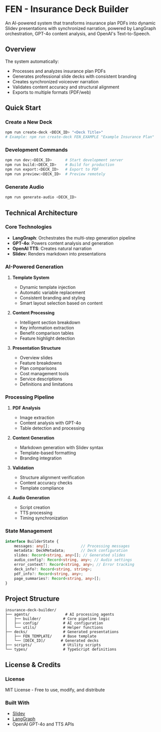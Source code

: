 # FEN - Insurance Deck Builder

An AI-powered system that transforms insurance plan PDFs into dynamic Slidev presentations with synchronized narration, powered by LangGraph orchestration, GPT-4o content analysis, and OpenAI's Text-to-Speech.

## Overview

The system automatically:
- Processes and analyzes insurance plan PDFs
- Generates professional slide decks with consistent branding
- Creates synchronized voiceover narration
- Validates content accuracy and structural alignment
- Exports to multiple formats (PDF/web)

## Quick Start

### Create a New Deck
```bash
npm run create-deck <DECK_ID> "<Deck Title>"
# Example: npm run create-deck FEN_EXAMPLE "Example Insurance Plan"
```

### Development Commands
```bash
npm run dev:<DECK_ID>      # Start development server
npm run build:<DECK_ID>    # Build for production
npm run export:<DECK_ID>   # Export to PDF
npm run preview:<DECK_ID>  # Preview remotely
```

### Generate Audio
```bash
npm run generate-audio <DECK_ID>
```

## Technical Architecture

### Core Technologies
- **LangGraph**: Orchestrates the multi-step generation pipeline
- **GPT-4o**: Powers content analysis and generation
- **OpenAI TTS**: Creates natural narration
- **Slidev**: Renders markdown into presentations

### AI-Powered Generation
1. **Template System**
   - Dynamic template injection
   - Automatic variable replacement
   - Consistent branding and styling
   - Smart layout selection based on content

2. **Content Processing**
   - Intelligent section breakdown
   - Key information extraction
   - Benefit comparison tables
   - Feature highlight detection

3. **Presentation Structure**
   - Overview slides
   - Feature breakdowns
   - Plan comparisons
   - Cost management tools
   - Service descriptions
   - Definitions and limitations

### Processing Pipeline
1. **PDF Analysis**
   - Image extraction
   - Content analysis with GPT-4o
   - Table detection and processing

2. **Content Generation**
   - Markdown generation with Slidev syntax
   - Template-based formatting
   - Branding integration

3. **Validation**
   - Structure alignment verification
   - Content accuracy checks
   - Template compliance

4. **Audio Generation**
   - Script creation
   - TTS processing
   - Timing synchronization

### State Management
```typescript
interface BuilderState {
    messages: any[];              // Processing messages
    metadata: DeckMetadata;       // Deck configuration
    slides: Record<string, any>[]; // Generated slides
    audio_config?: Record<string, any>; // Audio settings
    error_context?: Record<string, any>; // Error tracking
    deck_info?: Record<string, string>;
    pdf_info?: Record<string, any>;
    page_summaries?: Record<string, any>[];
}
```

## Project Structure
```
insurance-deck-builder/
├── agents/                # AI processing agents
│   ├── builder/          # Core pipeline logic
│   ├── config/           # AI configuration
│   └── utils/            # Helper functions
├── decks/                # Generated presentations
│   ├── FEN_TEMPLATE/     # Base template
│   └── [DECK_ID]/       # Generated decks
├── scripts/              # Utility scripts
└── types/                # TypeScript definitions
```

## License & Credits

### License
MIT License - Free to use, modify, and distribute

### Built With
- [Slidev](https://sli.dev/)
- [LangGraph](https://github.com/langchain-ai/langgraph)
- OpenAI GPT-4o and TTS APIs